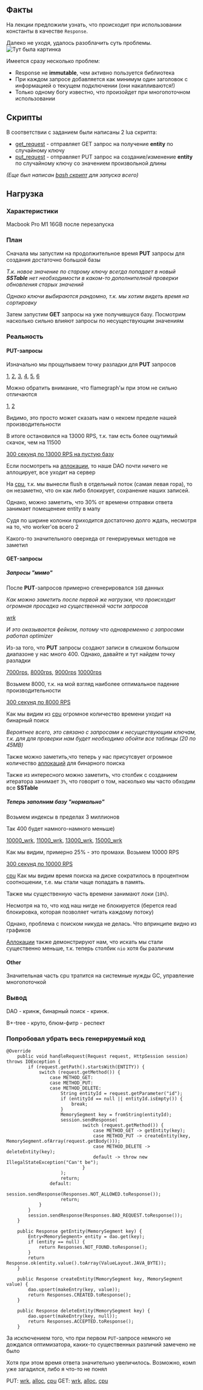 ## Факты

На лекции предложили узнать, что происходит при использовании константы в качестве `Response`.

Далеко не уходя, удалось разоблачить суть проблемы.
![Тут была картинка](imgs/response_problem.png)

Имеется сразу несколько проблем:
* Response не **immutable**, чем активно пользуется библиотека
* При каждом запросе добавляется как минимум один заголовок с информацией о текущем подключении (они накапливаются!)
* Только одному богу известно, что произойдет при многопоточном использовании

## Скрипты
В соответствии с заданием были написаны 2 lua скрипта:
* [get_request](scripts/lua/get_request.lua) - отправляет GET запрос на получение **entity** по случайному ключу
* [put_request](scripts/lua/put_request.lua) - отправляет PUT запрос на создание/изменение **entity**
по случайному ключу со значением произвольной длины

*(Еще был написан [bash скрипт](scripts/sh/base.sh) для запуска всего)*

## Нагрузка
### Характеристики
Macbook Pro M1 16GB после перезапуска

### План
Сначала мы запустим на продолжительное время **PUT** запросы для создания достаточно большой базы

*Т.к. новое значение по старому ключу всегда попадает в новый **SSTable** нет необходимости
в каком-то дополнителной проверки обновления старых значений*

*Однако ключи выбираются рандомно, т.к. мы хотим видеть время на сортировку*

Затем запустим **GET** запросы на уже получившуся базу. Посмотрим насколько сильно
влияют запросы по несуществующим значениям

### Реальность
#### PUT-запросы
Изначально мы прощупываем точку разладки для **PUT** запросов

[1](html/stage1/put_lower_wrk.txt),
[2](html/stage1/put_upper_wrk.txt),
[3](html/stage1/put_middle_1.txt),
[4](html/stage1/put_middle_2.txt),
[5](html/stage1/put_middle_3.txt),
[6](html/stage1/put_middle_4.txt)

Можно обратить внимание, что flamegraph'ы при этом не сильно отличаются

[1](html/stage1/put_lower_cpu.html),
[2](html/stage1/put_upper_cpu.html)

Видимо, это просто может сказать нам о некоем пределе нашей производительности

В итоге остановился на 13000 RPS, т.к. там есть более ощутимый скачок, чем на 11500

[300 секунд по 13000 RPS на пустую базу](html/stage1/put_request_wrk.txt)

Если посмотреть на [аллокации](html/stage1/put_request_alloc.html),
то наше DAO почти ничего не аллоцирует, все уходит на сервер

На [cpu](html/stage1/put_request_cpu.html), т.к. мы вынесли flush в отдельный поток (самая левая гора),
то он незаметно, что он как либо блокирует, сохранение наших записей.

Однако, можно заметить, что 30% от времени отправки ответа занимает помещенеие entity в мапу

Судя по ширине колонки приходится достаточно долго ждать, несмотря на то,
что worker'ов всего 2

Какого-то значительного оверхеда от генерируемых методов не заметил

#### GET-запросы

##### Запросы "мимо"
После **PUT**-запросов примерно сгенерировался `1GB` данных

*Как можно заметить после первой же нагрузки, что происходит огромная просадка на существенной части запросов*

*[wrk](html/stage1/get_many_misses_wrk.txt)* 

*И это оказывается фейком, потому что одновременно с запросами работал optimizer*

Из-за того, что **PUT** запросы создают записи в слишком большом диапазоне у нас много 400.
Однако, давайте и тут найдем точку разладки

[7000rps](html/stage1/get_7000_wrk.txt),
[8000rps](html/stage1/get_8000_wrk.txt),
[9000rps](html/stage1/get_9000_wrk.txt)
[10000rps](html/stage1/get_10000_wrk.txt)

Возьмем 8000, т.к. на мой взгляд наиболее оптимальное падение производительности

[300 секунд по 8000 RPS](html/stage1/get_misses_request_wrk.txt)

Как мы видим из [cpu](html/stage1/get_misses_request_cpu.html) огромное количество времени уходит на бинарный поиск

*Вероятнее всего, это связано с запросами к несуществующим ключам,
т.к. для для проверки нам будет необходимо обойти все таблицы
*(20 по 45MB)**

Также можно заметить,что теперь у нас присутсвует огромное количество [аллокаций](html/stage1/get_misses_request_alloc.html)
для бинарного поиска

Также из интересного можно заметить, что столбик с созданием итератора занимает `3%`,
что говорит о том, насколько мы часто обходим все **SSTable**

##### Теперь заполним базу "нормально"
Возьмем индексы в пределах 3 миллионов

Так 400 будет намного-намного меньше)

[10000_wrk](html/stage1/get_n_10000_wrk.txt),
[11000_wrk](html/stage1/get_n_11000_wrk.txt),
[13000_wrk](html/stage1/get_n_13000_wrk.txt),
[15000_wrk](html/stage1/get_n_15000_wrk.txt)

Как мы видим, примерно 25% - это промахи. Возьмем 10000 RPS

[300 секунд по 10000 RPS](html/stage1/get_n_request_wrk.txt)

[cpu](html/stage1/get_n_request_cpu.html)
Как мы видим время поиска на диске сократилось в процентном соотношении, т.е. 
мы стали чаще попадать в память.

Также мы существенную часть времени занимают локи (`10%`).

Несмотря на то, что код наш нигде не блокируется (берется read блокировка, которая позволяет читать каждому потоку)

Однако, проблема с поиском никуда не делась. Что впринципе видно из графиков

[Аллокации](html/stage1/get_n_request_alloc.html) также демонстрируют нам, что искать мы стали существенно меньше, 
т.к. теперь столбик `nio` хотя бы различим 
#### Other

Значительная часть cpu тратится на системные нужды GC, управление многопоточкой


### Вывод
DAO - кринж, бинарный поиск - кринж.

B+-tree - круто, блюм-фитр - респект


### Попробовал убрать весь генерируемый код

```
@Override
    public void handleRequest(Request request, HttpSession session) throws IOException {
        if (request.getPath().startsWith(ENTITY)) {
            switch (request.getMethod()) {
                case METHOD_GET:
                case METHOD_PUT:
                case METHOD_DELETE:
                    String entityId = request.getParameter("id");
                    if (entityId == null || entityId.isEmpty()) {
                        break;
                    }
                    MemorySegment key = fromString(entityId);
                    session.sendResponse(
                            switch (request.getMethod()) {
                                case METHOD_GET -> getEntity(key);
                                case METHOD_PUT -> createEntity(key, MemorySegment.ofArray(request.getBody()));
                                case METHOD_DELETE -> deleteEntity(key);
                                default -> throw new IllegalStateException("Can't be");
                            }
                    );
                    return;
                default:
                    session.sendResponse(Responses.NOT_ALLOWED.toResponse());
                    return;
            }
        }
        session.sendResponse(Responses.BAD_REQUEST.toResponse());
    }

    public Response getEntity(MemorySegment key) {
        Entry<MemorySegment> entity = dao.get(key);
        if (entity == null) {
            return Responses.NOT_FOUND.toResponse();
        }
        return Response.ok(entity.value().toArray(ValueLayout.JAVA_BYTE));
    }

    public Response createEntity(MemorySegment key, MemorySegment value) {
        dao.upsert(makeEntry(key, value));
        return Responses.CREATED.toResponse();
    }

    public Response deleteEntity(MemorySegment key) {
        dao.upsert(makeEntry(key, null));
        return Responses.ACCEPTED.toResponse();
    }
```

За исключением того, что при первом `PUT`-запросе немного не дождался оптимизатора,
каких-то существенных различий замечено не было

Хотя при этом время ответа значительно увеличилось. Возможно, комп уже загадился, либо я что-то не понял

PUT: [wrk](html/stage1/put_without_gen_wrk.txt), [alloc](html/stage1/put_without_gen_alloc.html), [cpu](html/stage1/put_without_gen_cpu.html)
GET: [wrk](html/Fget_without_gen_wrk.txt), [alloc](html%2Fget_without_gen_alloc.html), [cpu](html%2Fget_without_gen_cpu.html)


